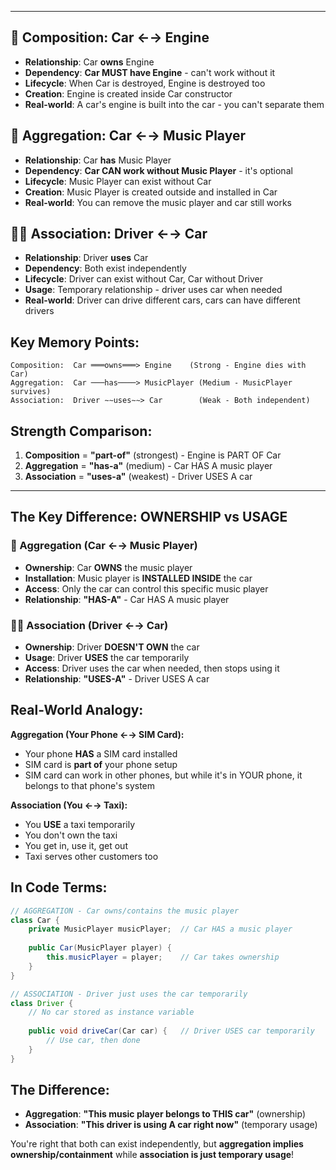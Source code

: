 
---


## **🚗 Composition: Car ←→ Engine**

- **Relationship**: Car **owns** Engine
- **Dependency**: **Car MUST have Engine** - can't work without it
- **Lifecycle**: When Car is destroyed, Engine is destroyed too
- **Creation**: Engine is created inside Car constructor
- **Real-world**: A car's engine is built into the car - you can't separate them

## **🎵 Aggregation: Car ←→ Music Player**

- **Relationship**: Car **has** Music Player
- **Dependency**: **Car CAN work without Music Player** - it's optional
- **Lifecycle**: Music Player can exist without Car
- **Creation**: Music Player is created outside and installed in Car
- **Real-world**: You can remove the music player and car still works

## **👨‍💼 Association: Driver ←→ Car**

- **Relationship**: Driver **uses** Car
- **Dependency**: Both exist independently
- **Lifecycle**: Driver can exist without Car, Car without Driver
- **Usage**: Temporary relationship - driver uses car when needed
- **Real-world**: Driver can drive different cars, cars can have different drivers

## **Key Memory Points:**

```
Composition:  Car ═══owns═══> Engine    (Strong - Engine dies with Car)
Aggregation:  Car ───has────> MusicPlayer (Medium - MusicPlayer survives)
Association:  Driver ∼∼uses∼∼> Car        (Weak - Both independent)
```

## **Strength Comparison:**

1. **Composition** = **"part-of"** (strongest) - Engine is PART OF Car
2. **Aggregation** = **"has-a"** (medium) - Car HAS A music player
3. **Association** = **"uses-a"** (weakest) - Driver USES A car

---

## **The Key Difference: OWNERSHIP vs USAGE**

### **🎵 Aggregation (Car ←→ Music Player)**

- **Ownership**: Car **OWNS** the music player
- **Installation**: Music player is **INSTALLED INSIDE** the car
- **Access**: Only the car can control this specific music player
- **Relationship**: **"HAS-A"** - Car HAS A music player

### **👨‍💼 Association (Driver ←→ Car)**

- **Ownership**: Driver **DOESN'T OWN** the car
- **Usage**: Driver **USES** the car temporarily
- **Access**: Driver uses the car when needed, then stops using it
- **Relationship**: **"USES-A"** - Driver USES A car

## **Real-World Analogy:**

**Aggregation (Your Phone ←→ SIM Card):**

- Your phone **HAS** a SIM card installed
- SIM card is **part of** your phone setup
- SIM card can work in other phones, but while it's in YOUR phone, it belongs to that phone's system

**Association (You ←→ Taxi):**

- You **USE** a taxi temporarily
- You don't own the taxi
- You get in, use it, get out
- Taxi serves other customers too

## **In Code Terms:**

```java
// AGGREGATION - Car owns/contains the music player
class Car {
    private MusicPlayer musicPlayer;  // Car HAS a music player
    
    public Car(MusicPlayer player) {
        this.musicPlayer = player;    // Car takes ownership
    }
}

// ASSOCIATION - Driver just uses the car temporarily
class Driver {
    // No car stored as instance variable
    
    public void driveCar(Car car) {   // Driver USES car temporarily
        // Use car, then done
    }
}
```

## **The Difference:**

- **Aggregation**: **"This music player belongs to THIS car"** (ownership)
- **Association**: **"This driver is using A car right now"** (temporary usage)

You're right that both can exist independently, but **aggregation implies ownership/containment** while **association is just temporary usage**!
